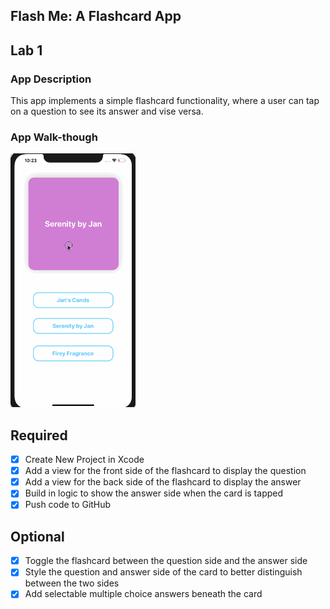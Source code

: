 ## Flash Me: A Flashcard App

## Lab 1

### App Description
This app implements a simple flashcard functionality, where a user can tap on a question to see its answer and vise versa.

### App Walk-though
<img src="https://github.com/ertomz/Flashcards/raw/master/FlashcardGIF.gif" width=200><br>

## Required
- [x] Create New Project in Xcode
- [x] Add a view for the front side of the flashcard to display the question
- [x] Add a view for the back side of the flashcard to display the answer
- [x] Build in logic to show the answer side when the card is tapped
- [x] Push code to GitHub
## Optional
- [x] Toggle the flashcard between the question side and the answer side
- [x] Style the question and answer side of the card to better distinguish between the two sides
- [x] Add selectable multiple choice answers beneath the card

